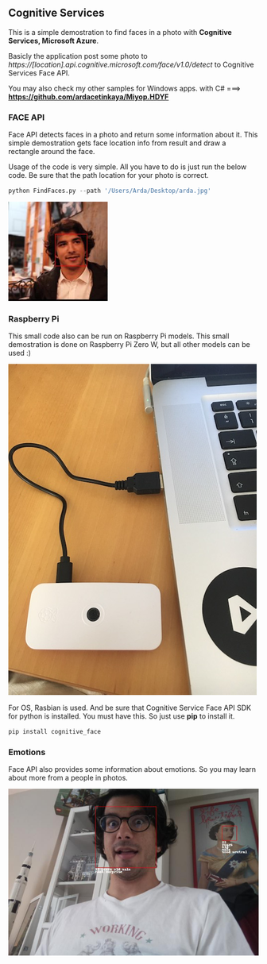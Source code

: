 
## Cognitive Services
This is a simple demostration to find faces in a photo with **Cognitive Services, Microsoft Azure**.

Basicly the application post some photo to *https://[location].api.cognitive.microsoft.com/face/v1.0/detect* to Cognitive Services Face API.

You may also check my other samples for Windows apps. with C#   ===> **https://github.com/ardacetinkaya/Miyop.HDYF**

### FACE API
Face API detects faces in a photo and return some information about it. This simple demostration gets face location info from result and draw a rectangle around the face.

Usage of the code is very simple. All you have to do is just run the below code. Be sure that the path location for your photo is correct.


```python
python FindFaces.py --path '/Users/Arda/Desktop/arda.jpg'
```

![alt text](https://github.com/ardacetinkaya/CognitiveServicePlayGround/blob/master/Cognitive_FaceDetection/result.jpg "Example photo")



### Raspberry Pi

This small code also can be run on Raspberry Pi models. This small demostration is done on Raspberry Pi Zero W, but all other models can be used :)

![alt text](https://github.com/ardacetinkaya/CognitiveServicePlayGround/blob/master/Cognitive_FaceDetection/RaspberrPiZero.JPG?raw=true "Raspberry Pi")

For OS, Rasbian is used. And be sure that Cognitive Service Face API SDK for python is installed. You must have this. So just use **pip** to install it.

```python
pip install cognitive_face
```

### Emotions

Face API also provides some information about emotions. So you may learn about more from a people in photos.

![alt text](https://github.com/ardacetinkaya/CognitiveServicePlayGround/blob/master/Cognitive_FaceDetection/TakenByRaspberryPi.jpg "Raspberry Pi")

